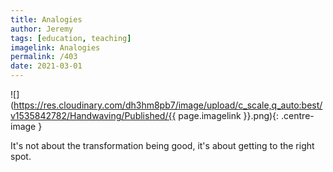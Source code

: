 ```yaml
---
title: Analogies
author: Jeremy
tags: [education, teaching]
imagelink: Analogies
permalink: /403
date: 2021-03-01
---
```


![](https://res.cloudinary.com/dh3hm8pb7/image/upload/c_scale,q_auto:best/v1535842782/Handwaving/Published/{{ page.imagelink }}.png){: .centre-image }

It's not about the transformation being good, it's about getting to the right spot.
